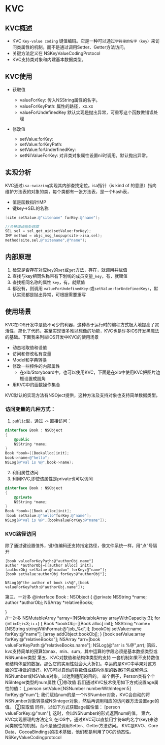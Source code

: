 # KVC

## KVC概述

- KVC `Key-value coding` 键值编码。它是一种可以通过`字符串的名字（key）`来访问类属性的机制。而不是通过调用Setter、Getter方法访问。
- 关键方法定义在 NSKeyValueCodingProtocol
- KVC支持类对象和内建基本数据类型。

## KVC使用

* 获取值
    - valueForKey: 传入NSString属性的名字。
    - valueForKeyPath: 属性的路径，xx.xx
    - valueForUndefinedKey 默认实现是抛出异常，可重写这个函数做错误处理

* 修改值
    - setValue:forKey:
    - setValue:forKeyPath:
    - setValue:forUnderfinedKey:
    - setNilValueForKey: 对非类对象属性设置nil时调用，默认抛出异常。
    
## 实现分析
KVC通过`isa-swizzing`实现其内部查找定位。isa指针（is kind of 的意思）指向维护方法表的对象的类，每个类都有一张方法表，是一个hash表，
- 值是函数指针IMP
- 键key->SEL的名称

```objectivec
[site setValue:@"sitename" forKey:@"name"];

//会被编译器处理成
SEL sel = sel_get_uid(setValue:forKey);
IMP method = objc_msg_loopup(site->isa,sel);
method(site,sel,@"sitename",@"name");
```
## 内部原理
1. 检查是否存在对应`key`的`set`或`get`方法，存在，就调用并赋值
2. 查找与key相同名称带有下划线的成员变量`_key`，有，就赋值
3. 查找相同名称的属性 `key`，有，就赋值
4. 都没有，则调用 `valueForUndefinedKey:`或`setValue:forUndefinedKey:`，默认实现都是抛出异常，可根据需要重写

## 使用场景
KVC在iOS开发中是绝不可少的利器，这种基于运行时的编程方式极大地提高了灵活性，简化了代码，甚至实现很多难以想像的功能，KVC也是许多iOS开发黑魔法的基础。下面我来列举iOS开发中KVC的使用场景
- 动态地取值和设值
- 访问和修改私有变量
- Model和字典转换
- 修改一些控件的内部属性
    - 在xib/Storyboard中，也可以使用KVC，下面是在xib中使用KVC把图片边框设置成圆角
- 用KVC中的函数操作集合

KVC默认的实现方法有NSOject提供，这种方法及支持对象也支持简单数据类型。
### 访问变量的几种方式：
1. `public`型，通过 `->` 直接访问：
```objectivec
@interface Book : NSObject
{
    @public
    NSString *name;
}
Book *book=[[Bookalloc]init];
book->name=@"hello";
NSLog(@"val is %@",book->name);
```
2. 利用属性访问
3. 利用KVC,即使该属性是private也可以访问
```objectivec
@interface Book : NSObject
{
    @private
    NSString *name;
}
Book *book=[[Book alloc]init];
[book setValue:@"hello"forKey:@"name"];
NSLog(@"val is %@",[bookvalueForKey:@"name"]);
```
### KVC路径访问
除了通过键设置值外，键/值编码还支持指定路径，像文件系统一样，用“点”号隔开

```
[book valueForKeyPath:@"authorObj.name"]  
author *authorObj=[[author alloc] init];
[authorObj setValue:@"niudun" forKey:@"name"];
[book setValue:authorObj forKey:@"authorObj"];
        
NSLog(@"the author of book is%@",[book valueForKeyPath:@"authorObj.name"]);
```        
第三、一对多
@interface Book : NSObject
{
    @private
    NSString *name;
    author *authorObj;
    NSArray *relativeBooks;
    
}        
        //一对多
        NSMutableArray *array=[NSMutableArray arrayWithCapacity:3];
        for (int i=0; i<3; i++) {
            Book *bookObj=[[Book alloc] init];
            NSString *name=[NSString stringWithFormat:@"job_%d",i];
            [bookObj setValue:name forKey:@"name"];
            [array addObject:bookObj];
        }
        [book setValue:array forKey:@"relativeBooks"];
        NSArray *arr=[book valueForKeyPath:@"relativeBooks.name"];
        NSLog(@"arr is %@",arr);
第四、kvc支持简单的预算如max、min、sum，其中运算的字段必须是基本数据类型或NSNumber类型
第五、KVC对数值和结构体类型的支持
一套机制如果不支持数值和结构体型的数据，那么它的实用性就会大大折扣。幸运的是KVC中苹果对这方面的支持做的很好。KVC可以自动的将数值或结构体型的数据打包或解包成NSNumber或NSValue对象，以达到适配的目的。
举个例子，Person类有个个NSInteger类型的num属性
①修改值
我们通过KVC技术使用如下方式设置age属性的值： 
[_person setValue:[NSNumber numberWithInteger:5] forKey:@"num"];
我们赋给num的是一个NSNumber对象，KVC会自动的将NSNumber对象转换成NSInteger对象，然后再调用相应的访问器方法设置age的值。
②获取值
同样，以如下方式获取age属性值：
     [person valueForKey:@"num"];
这时，会以NSNumber的形式返回num的值。
第六、KVC实现原理的方法定义
在iOS中，通过KVC可以直接用字符串的名字(key)来访问类属性的机制。而不是通过调用Setter、Getter方法访问。
KVC是KVO、Core Data、CocoaBindings的技术基础，他们都是利用了OC的动态性。
NSKeyValueCodingprotocol
